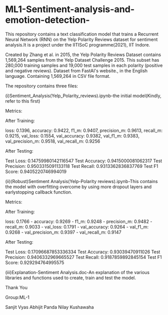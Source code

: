# ML1-Sentiment-analysis-and-emotion-detection-
This repository contains a text classification model that trains a Recurrent Neural Network (RNN) on the Yelp Polarity Reviews dataset for sentiment analysis.It is a project under the IITISoC programme(2021),  IIT Indore. 

Created by Zhang et al. in 2015, the Yelp Polarity Reviews Dataset contains 1,569,264 samples from the Yelp Dataset Challenge 2015. This subset has 280,000 training samples and 19,000 test samples in each polarity (positive and negative reviews). Dataset from FastAI's website., in the English language. Containing 1,569,264 in CSV file format.

 The repository contains three files:
 
 (i)Sentiment_Analysis(Yelp_Polarity_reviews).ipynb-the initial model(Kindly, refer to this first)
 
  Metrics:
 
  After Training:
  
  loss: 0.1396, accuracy: 0.9422, f1_m: 0.9407, precision_m: 0.9613, recall_m: 0.9215, val_loss: 0.1554, val_accuracy: 0.9382, val_f1_m: 0.9383, val_precision_m: 0.9518, val_recall_m: 0.9256
  
  After Testing:
  
Test Loss: 0.14759980142116547
Test Accuracy: 0.9415000081062317
Test Precision: 0.9503315091133118
Test Recall: 0.9313362836837769
Test F1 Score: 0.9405220746994019

    
     
     
 
 
 (ii)(Robust)Sentiment Analysis(Yelp-Polarity reviews).ipynb-This contains the model with overfitting overcome by using more dropout layers and earlystopping callback function.
 
 Metrics:
 
  After Training:
  
  loss: 0.1766 - accuracy: 0.9269 - f1_m: 0.9248 - precision_m: 0.9482 - recall_m: 0.9033 - val_loss: 0.1791 - val_accuracy: 0.9264 - val_f1_m: 0.9268 - val_precision_m: 0.9397 - val_recall_m: 0.9147
  
  
  After Testing:
  
Test Loss: 0.17096687853336334
Test Accuracy: 0.93039470911026
Test Precision: 0.9406332969665527
Test Recall: 0.9187859892845154
Test F1 Score: 0.929294764995575

 
 (iii)Explanation-Sentiment Analysis.doc-An explanation of the various libraries and functions used to create, train and test the model.


Thank You

Group:ML-1

Sanjit Vyas        Abhijit Panda         Nilay Kushawaha





 


       
